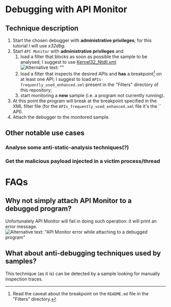 # Debugging with API Monitor
## Technique description
1. Start the chosen debugger with **administrative privileges**; for this tutorial I will use _x32dbg_.
2. Start `API Monitor` with **administrative privileges** and
   1. load a filter that blocks as soon as possible the sample to be analysed; I suggest to use [Kernel32_Ntdll.xml](https://github.com/giadom/Debugging_with_API_Monitor/tree/main/Filters/)  
      ![Alternative text: ""](./Images/.png)
   1. load a filter that inspects the desired APIs and **has** a breakpoint[^1] on at least one API; I suggest to load `APIs-frequently_used_enhanced.xml` present in the "Filters" directory of this repository;
   2. start monitoring a **new** sample (i.e. a program not currently running).
4. At this point the program will break at the breakpoint specified in the XML filter file (for the `APIs_frequently_used_enhanced.xml` file it's the `` API).
5. Attach the debugger to the monitored sample.

[^1]: Read the caveat about the breakpoint on the `README.md` file in the "Filters" directory.
## Other notable use cases
### Analyse some anti-static-analysis techniques(?)
### Get the malicious payload injected in a victim process/thread

# FAQs
## Why not simply attach API Monitor to a debugged program?
Unfortunately API Monitor will fail in doing such operation: it will print an error message.  
![Alternative text: "API Monitor error while attaching to a debugged program"](./Images/.png)

## What about anti-debugging techniques used by samples?
This technique (as it is) can be detected by a sample looking for manually inspection traces.
